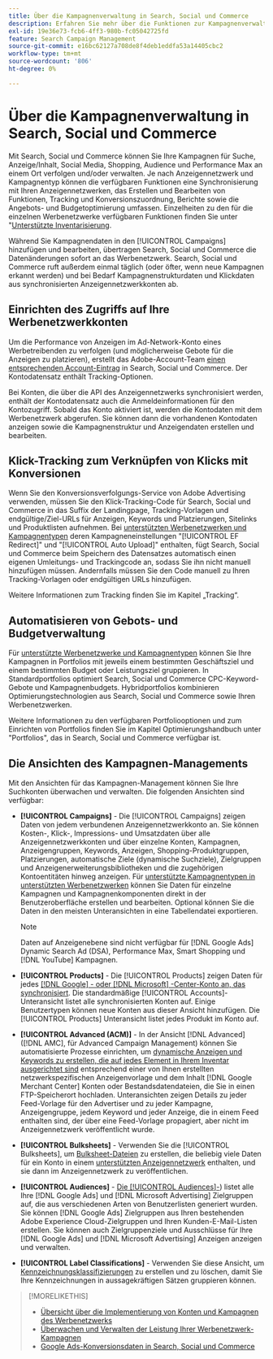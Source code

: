 ```yaml
---
title: Über die Kampagnenverwaltung in Search, Social und Commerce
description: Erfahren Sie mehr über die Funktionen zur Kampagnenverwaltung in Search, Social und Commerce.
exl-id: 19e36e73-fcb6-4ff3-980b-fc05042725fd
feature: Search Campaign Management
source-git-commit: e16bc62127a708de8f4deb1eddfa53a14405cbc2
workflow-type: tm+mt
source-wordcount: '806'
ht-degree: 0%

---
```


# Über die Kampagnenverwaltung in Search, Social und Commerce

Mit Search, Social und Commerce können Sie Ihre Kampagnen für Suche, Anzeige/Inhalt, Social Media, Shopping, Audience und Performance Max an einem Ort verfolgen und/oder verwalten. Je nach Anzeigennetzwerk und Kampagnentyp können die verfügbaren Funktionen eine Synchronisierung mit Ihren Anzeigennetzwerken, das Erstellen und Bearbeiten von Funktionen, Tracking und Konversionszuordnung, Berichte sowie die Angebots- und Budgetoptimierung umfassen. Einzelheiten zu den für die einzelnen Werbenetzwerke verfügbaren Funktionen finden Sie unter &quot;[Unterstützte Inventarisierung](/help/search-social-commerce/introduction/supported-inventory.md).

Während Sie Kampagnendaten in den [!UICONTROL Campaigns] hinzufügen und bearbeiten, übertragen Search, Social und Commerce die Datenänderungen sofort an das Werbenetzwerk. Search, Social und Commerce ruft außerdem einmal täglich (oder öfter, wenn neue Kampagnen erkannt werden) und bei Bedarf Kampagnenstrukturdaten und Klickdaten aus synchronisierten Anzeigennetzwerkkonten ab.

## Einrichten des Zugriffs auf Ihre Werbenetzwerkkonten

Um die Performance von Anzeigen im Ad-Network-Konto eines Werbetreibenden zu verfolgen (und möglicherweise Gebote für die Anzeigen zu platzieren), erstellt das Adobe-Account-Team [einen entsprechenden Account-Eintrag](/help/search-social-commerce/campaign-management/accounts/ad-network-account-manage.md) in Search, Social und Commerce. Der Kontodatensatz enthält Tracking-Optionen.

Bei Konten, die über die API des Anzeigennetzwerks synchronisiert werden, enthält der Kontodatensatz auch die Anmeldeinformationen für den Kontozugriff. Sobald das Konto aktiviert ist, werden die Kontodaten mit dem Werbenetzwerk abgerufen. Sie können dann die vorhandenen Kontodaten anzeigen sowie die Kampagnenstruktur und Anzeigendaten erstellen und bearbeiten.

## Klick-Tracking zum Verknüpfen von Klicks mit Konversionen

Wenn Sie den Konversionsverfolgungs-Service von Adobe Advertising verwenden, müssen Sie den Klick-Tracking-Code für Search, Social und Commerce in das Suffix der Landingpage, Tracking-Vorlagen und endgültige/Ziel-URLs für Anzeigen, Keywords und Platzierungen, Sitelinks und Produktlisten aufnehmen. Bei [unterstützten Werbenetzwerken und Kampagnentypen](/help/search-social-commerce/introduction/supported-inventory.md) deren Kampagneneinstellungen &quot;[!UICONTROL EF Redirect]&quot; und &quot;[!UICONTROL Auto Upload]&quot; enthalten, fügt Search, Social und Commerce beim Speichern des Datensatzes automatisch einen eigenen Umleitungs- und Trackingcode an, sodass Sie ihn nicht manuell hinzufügen müssen. Andernfalls müssen Sie den Code manuell zu Ihren Tracking-Vorlagen oder endgültigen URLs hinzufügen.

Weitere Informationen zum Tracking finden Sie im Kapitel „Tracking“.

## Automatisieren von Gebots- und Budgetverwaltung

Für [unterstützte Werbenetzwerke und Kampagnentypen](/help/search-social-commerce/introduction/supported-inventory.md) können Sie Ihre Kampagnen in Portfolios mit jeweils einem bestimmten Geschäftsziel und einem bestimmten Budget oder Leistungsziel gruppieren. In Standardportfolios optimiert Search, Social und Commerce CPC-Keyword-Gebote und Kampagnenbudgets. Hybridportfolios kombinieren Optimierungstechnologien aus Search, Social und Commerce sowie Ihren Werbenetzwerken.

Weitere Informationen zu den verfügbaren Portfoliooptionen und zum Einrichten von Portfolios finden Sie im Kapitel Optimierungshandbuch unter &quot;Portfolios&quot;, das in Search, Social und Commerce verfügbar ist.<!-- verify convention for referencing Optimization Guide here -->

## Die Ansichten des Kampagnen-Managements

Mit den Ansichten für das Kampagnen-Management können Sie Ihre Suchkonten überwachen und verwalten. Die folgenden Ansichten sind verfügbar:

* **[!UICONTROL Campaigns]** - Die [!UICONTROL Campaigns] zeigen Daten von jedem verbundenen Anzeigennetzwerkkonto an. Sie können Kosten-, Klick-, Impressions- und Umsatzdaten über alle Anzeigennetzwerkkonten und über einzelne Konten, Kampagnen, Anzeigengruppen, Keywords, Anzeigen, Shopping-Produktgruppen, Platzierungen, automatische Ziele (dynamische Suchziele), Zielgruppen und Anzeigenerweiterungsbibliotheken und die zugehörigen Kontoentitäten hinweg anzeigen. Für [unterstützte Kampagnentypen in unterstützten Werbenetzwerken](/help/search-social-commerce/introduction/supported-inventory.md) können Sie Daten für einzelne Kampagnen und Kampagnenkomponenten direkt in der Benutzeroberfläche erstellen und bearbeiten. Optional können Sie die Daten in den meisten Unteransichten in eine Tabellendatei exportieren.

  >[!NOTE]
  >
  >Daten auf Anzeigenebene sind nicht verfügbar für [!DNL Google Ads] Dynamic Search Ad (DSA), Performance Max, Smart Shopping und [!DNL YouTube] Kampagnen.

* **[!UICONTROL Products]** - Die [!UICONTROL Products] zeigen Daten für jedes [[!DNL Google] - oder  [!DNL Microsoft] -Center-Konto an, das synchronisiert &#x200B;](/help/search-social-commerce/campaign-management/accounts/merchant-account-manage.md). Die standardmäßige [!UICONTROL Accounts]-Unteransicht listet alle synchronisierten Konten auf. Einige Benutzertypen können neue Konten aus dieser Ansicht hinzufügen. Die [!UICONTROL Products] Unteransicht listet jedes Produkt im Konto auf.

* **[!UICONTROL Advanced (ACM)]** - In der Ansicht [!DNL Advanced] ([!DNL AMC], für Advanced Campaign Management) können Sie automatisierte Prozesse einrichten, um [dynamische Anzeigen und Keywords zu erstellen, die auf jedes Element in Ihrem Inventar ausgerichtet sind](/help/search-social-commerce/campaign-management/inventory-feeds/inventory-feeds-about.md) entsprechend einer von Ihnen erstellten netzwerkspezifischen Anzeigenvorlage und dem Inhalt [!DNL Google Merchant Center] Konten oder Bestandsdatendateien, die Sie in einen FTP-Speicherort hochladen. Unteransichten zeigen Details zu jeder Feed-Vorlage für den Advertiser und zu jeder Kampagne, Anzeigengruppe, jedem Keyword und jeder Anzeige, die in einem Feed enthalten sind, der über eine Feed-Vorlage propagiert, aber nicht im Anzeigennetzwerk veröffentlicht wurde.

* **[!UICONTROL Bulksheets]** - Verwenden Sie die [!UICONTROL Bulksheets], um [Bulksheet-Dateien](/help/search-social-commerce/campaign-management/bulksheets/bulksheet-about.md) zu erstellen, die beliebig viele Daten für ein Konto in einem [unterstützten Anzeigennetzwerk](/help/search-social-commerce/introduction/supported-inventory.md) enthalten, und sie dann im Anzeigennetzwerk zu veröffentlichen.

* **[!UICONTROL Audiences]** - [Die [!UICONTROL Audiences]-](/help/search-social-commerce/campaign-management/campaigns/audience-about.md)) listet alle Ihre [!DNL Google Ads] und [!DNL Microsoft Advertising] Zielgruppen auf, die aus verschiedenen Arten von Benutzerlisten generiert wurden. Sie können [!DNL Google Ads] Zielgruppen aus Ihren bestehenden Adobe Experience Cloud-Zielgruppen und Ihren Kunden-E-Mail-Listen erstellen. Sie können auch Zielgruppenziele und Ausschlüsse für Ihre [!DNL Google Ads] und [!DNL Microsoft Advertising] Anzeigen anzeigen und verwalten.

* **[!UICONTROL Label Classifications]** - Verwenden Sie diese Ansicht, um [Kennzeichnungsklassifizierungen](/help/search-social-commerce/campaign-management/label-classifications/classification-about.md) zu erstellen und zu löschen, damit Sie Ihre Kennzeichnungen in aussagekräftigen Sätzen gruppieren können.

>[!MORELIKETHIS]
>
>* [Übersicht über die Implementierung von Konten und Kampagnen des Werbenetzwerks](campaign-implemention-overview.md)
>* [Überwachen und Verwalten der Leistung Ihrer Werbenetzwerk-Kampagnen](monitor-performance-campaigns.md)
>* [Google Ads-Konversionsdaten in Search, Social und Commerce](google-conversion-data.md)
